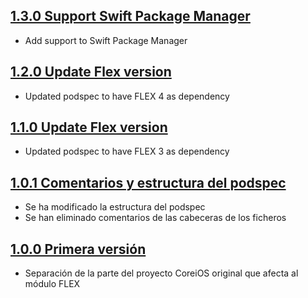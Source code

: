 ## [1.3.0 Support Swift Package Manager](https://github.com/SDOSLabs/SDOSFLEX/tree/1.3.0)

- Add support to Swift Package Manager

## [1.2.0 Update Flex version](https://github.com/SDOSLabs/SDOSFLEX/tree/v1.2.0)

- Updated podspec to have FLEX 4 as dependency

## [1.1.0 Update Flex version](https://github.com/SDOSLabs/SDOSFLEX/tree/v1.1.0)

- Updated podspec to have FLEX 3 as dependency

## [1.0.1 Comentarios y estructura del podspec](https://github.com/SDOSLabs/SDOSFLEX/tree/v1.0.1)

- Se ha modificado la estructura del podspec
- Se han eliminado comentarios de las cabeceras de los ficheros

## [1.0.0 Primera versión](https://github.com/SDOSLabs/SDOSFLEX/tree/v1.0.0)

- Separación de la parte del proyecto CoreiOS original que afecta al módulo FLEX
